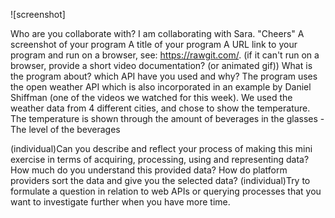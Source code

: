 ![screenshot]

Who are you collaborate with? I am collaborating with Sara. 
"Cheers"
A screenshot of your program
A title of your program
A URL link to your program and run on a browser, see: https://rawgit.com/. (if it can't run on a browser, provide a short video documentation? (or animated gif))
What is the program about? which API have you used and why?
The program uses the open weather API which is also incorporated in an example by Daniel Shiffman (one of the videos we watched for this week). 
We used the weather data from 4 different cities, and chose to show the temperature. 
The temperature is shown through the amount of beverages in the glasses - The level of the beverages 





(individual)Can you describe and reflect your process of making this mini exercise in terms of acquiring, processing, 
using and representing data? How much do you understand 
this provided data? How do platform providers sort the data and give you the selected data?
(individual)Try to formulate a question in relation to web APIs or querying processes that you want to investigate further when you have more time.
